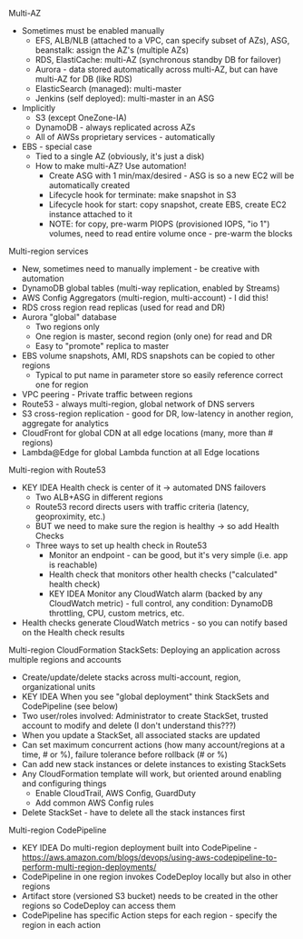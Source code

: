 Multi-AZ
- Sometimes must be enabled manually
  - EFS, ALB/NLB (attached to a VPC, can specify subset of AZs), ASG, beanstalk: assign the AZ's (multiple AZs)
  - RDS, ElastiCache: multi-AZ (synchronous standby DB for failover)
  - Aurora - data stored automatically across multi-AZ, but can have multi-AZ for DB (like RDS)
  - ElasticSearch (managed): multi-master
  - Jenkins (self deployed): multi-master in an ASG
- Implicitly
  - S3 (except OneZone-IA)
  - DynamoDB - always replicated across AZs
  - All of AWSs proprietary services - automatically
- EBS - special case
  - Tied to a single AZ (obviously, it's just a disk)
  - How to make multi-AZ? Use automation!
    - Create ASG with 1 min/max/desired - ASG is so a new EC2 will be automatically created
    - Lifecycle hook for terminate: make snapshot in S3
    - Lifecycle hook for start: copy snapshot, create EBS, create EC2 instance attached to it
    - NOTE: for copy, pre-warm PIOPS (provisioned IOPS, "io 1") volumes, need to read entire volume once - pre-warm the blocks

Multi-region services
- New, sometimes need to manually implement - be creative with automation
- DynamoDB global tables (multi-way replication, enabled by Streams)
- AWS Config Aggregators (multi-region, multi-account) - I did this!
- RDS cross region read replicas (used for read and DR)
- Aurora "global" database
  - Two regions only
  - One region is master, second region (only one) for read and DR
  - Easy to "promote" replica to master
- EBS volume snapshots, AMI, RDS snapshots can be copied to other regions
  - Typical to put name in parameter store so easily reference correct one for region
- VPC peering - Private traffic between regions
- Route53 - always multi-region, global network of DNS servers
- S3 cross-region replication - good for DR, low-latency in another region, aggregate for analytics
- CloudFront for global CDN at all edge locations (many, more than # regions)
- Lambda@Edge for global Lambda function at all Edge locations

Multi-region with Route53
- KEY IDEA Health check is center of it -> automated DNS failovers
  - Two ALB+ASG in different regions
  - Route53 record directs users with traffic criteria (latency, geoproximity, etc.)
  - BUT we need to make sure the region is healthy -> so add Health Checks
  - Three ways to set up health check in Route53
    - Monitor an endpoint - can be good, but it's very simple (i.e. app is reachable)
	- Health check that monitors other health checks ("calculated" health check)
	- KEY IDEA Monitor any CloudWatch alarm (backed by any CloudWatch metric) - full control, any condition: DynamoDB throttling, CPU, custom metrics, etc.
- Health checks generate CloudWatch metrics - so you can notify based on the Health check results

Multi-region CloudFormation StackSets: Deploying an application across multiple regions and accounts
- Create/update/delete stacks across multi-account, region, organizational units
- KEY IDEA When you see "global deployment" think StackSets and CodePipeline (see below)
- Two user/roles involved: Administrator to create StackSet, trusted account to modify and delete (I don't understand this???)
- When you update a StackSet, all associated stacks are updated
- Can set maximum concurrent actions (how many account/regions at a time, # or %), failure tolerance before rollback (# or %)
- Can add new stack instances or delete instances to existing StackSets
- Any CloudFormation template will work, but oriented around enabling and configuring things
  - Enable CloudTrail, AWS Config, GuardDuty
  - Add common AWS Config rules
- Delete StackSet - have to delete all the stack instances first

Multi-region CodePipeline
- KEY IDEA Do multi-region deployment built into CodePipeline - https://aws.amazon.com/blogs/devops/using-aws-codepipeline-to-perform-multi-region-deployments/
- CodePipeline in one region invokes CodeDeploy locally but also in other regions
- Artifact store (versioned S3 bucket) needs to be created in the other regions so CodeDeploy can access them
- CodePipeline has specific Action steps for each region - specify the region in each action
